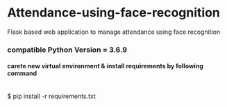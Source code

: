 # Attendance-using-face-recognition
Flask based web application to manage attendance using face recognition
### compatible Python Version = 3.6.9
<h4> carete new virtual environment & install requirements by following command </h4> <br>
$ pip install -r requirements.txt
